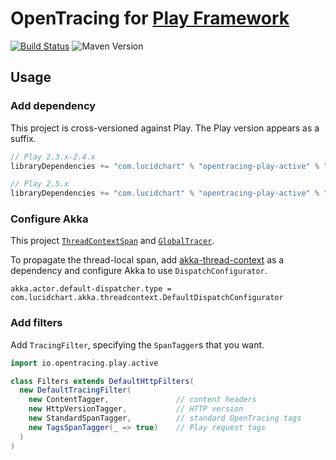 # OpenTracing for [Play Framework](https://www.playframework.com/)

[![Build Status](https://travis-ci.org/lucidsoftware/opentracing-playframework.svg?branch=master)](https://travis-ci.org/lucidsoftware/opentracing-playframework)
![Maven Version](https://img.shields.io/maven-central/v/com.lucidchart/opentracing-play_2.11.svg)

## Usage

### Add dependency

This project is cross-versioned against Play. The Play version appears as a suffix.

```scala
// Play 2.3.x-2.4.x
libraryDependencies += "com.lucidchart" % "opentracing-play-active" % "<version>-2.3"
```

```scala
// Play 2.5.x
libraryDependencies += "com.lucidchart" % "opentracing-play-active" % "<version>-2.5"
```

### Configure Akka

This project [`ThreadContextSpan`](https://github.com/lucidsoftware/opentracing-thread-context) and
[`GlobalTracer`](https://github.com/opentracing-contrib/java-globaltracer).

To propagate the thread-local span, add [akka-thread-context](https://github.com/lucidsoftware/akka-thread-context) as
a dependency and configure Akka to use `DispatchConfigurator`.

```hocon
akka.actor.default-dispatcher.type = com.lucidchart.akka.threadcontext.DefaultDispatchConfigurator
```

### Add filters

Add `TracingFilter`, specifying the `SpanTagger`s that you want.

```scala
import io.opentracing.play.active

class Filters extends DefaultHttpFilters(
  new DefaultTracingFilter(
    new ContentTagger,               // content headers
    new HttpVersionTagger,           // HTTP version
    new StandardSpanTagger,          // standard OpenTracing tags
    new TagsSpanTagger(_ => true)    // Play request tags
  )
)
```
